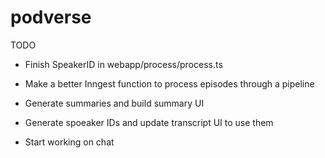 # podverse

TODO

- Finish SpeakerID in webapp/process/process.ts
- Make a better Inngest function to process episodes through a pipeline
- Generate summaries and build summary UI
- Generate spoeaker IDs and update transcript UI to use them

- Start working on chat
